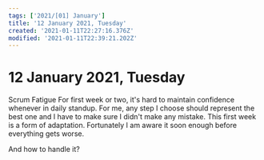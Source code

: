 ```yaml
---
tags: ['2021/[01] January']
title: '12 January 2021, Tuesday'
created: '2021-01-11T22:27:16.376Z'
modified: '2021-01-11T22:39:21.202Z'
---
```


# 12 January 2021, Tuesday

Scrum Fatigue
For first week or two, it's hard to maintain confidence whenever in daily standup. For me, any step I choose should represent the best one and I have to make sure I didn't make any mistake. This first week is a form of adaptation. Fortunately I am aware it soon enough before everything gets worse.  

And how to handle it?


